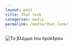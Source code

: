 ```yaml
---
layout: post
title: That look
categories: media
permalink: /media/that-look/
---
```


<img src="https://www.dropbox.com/s/6shxryyeyckccsh/proedros.GIF?raw=1" alt="To βλέμμα του προέδρου" />